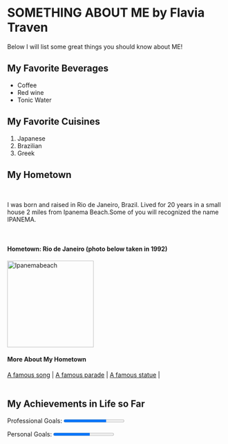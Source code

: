 <!DOCTYPE html>
<head>
<meta charset="UTF-8">
</head>
<body>
<h1>SOMETHING ABOUT ME by Flavia Traven</h1>
<p>Below I will list some great things you should know about ME!</p>
</body>
<h2>My Favorite Beverages</h2>
<ul>
  <li>Coffee</li>
  <li>Red wine</li>
  <li>Tonic Water</li>
</ul>  
<h2>My Favorite Cuisines</h2>
<ol>
  <li>Japanese</li>
  <li>Brazilian</li>
  <li>Greek</li>
</ol>  
<h2>My Hometown</h2>
<br>
<p>I was born and raised in Rio de Janeiro, Brazil. Lived for 20 years in a small house 2 miles from Ipanema Beach.Some of you will recognized the name IPANEMA.</p>
<br>
<h4>Hometown: Rio de Janeiro (photo below taken in 1992)</h4> 
 <img src="Ipanema beach" alt="Ipanemabeach" width="200" height="200" 
<br>
<h4>More About My Hometown</h4>
<nav>
 	<a href="https://en.wikipedia.org/wiki/The_Girl_from_Ipanema"> A famous song</a> |
 	<a href="https://en.wikipedia.org/wiki/Rio_Carnival">A famous parade</a> |
 	<a href="https://en.wikipedia.org/wiki/Christ_the_Redeemer_(statue)">A famous statue</a> |
 </nav>
<br>
<h2>My Achievements in Life so Far</h2>
<p><label for="file">Professional Goals:</label>
<progress id="file" max="100" value="70"> 70% </progress>
<p><label for="file">Personal Goals:</label>
<progress id="file" max="100" value="60"> 60% </progress>
</html>
